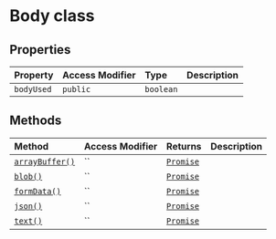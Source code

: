 # Body class











## Properties

| Property	   | Access Modifier | Type	| Description|
|:-------------|:----|:-------|:-----------|
|`bodyUsed`     | `public` | `boolean` |  |




## Methods

| Method	   | Access Modifier | Returns	| Description|
|:-------------|:----|:-------|:-----------|
|[`arrayBuffer()`](arraybuffer-body.md)     | `` | [`Promise`](../../web-apis/class/promise.md)<ArrayBuffer> |  |
|[`blob()`](blob-body.md)     | `` | [`Promise`](../../web-apis/class/promise.md)<Blob> |  |
|[`formData()`](formdata-body.md)     | `` | [`Promise`](../../web-apis/class/promise.md)<FormData> |  |
|[`json()`](json-body.md)     | `` | [`Promise`](../../web-apis/class/promise.md)<any> |  |
|[`text()`](text-body.md)     | `` | [`Promise`](../../web-apis/class/promise.md)<string> |  |





